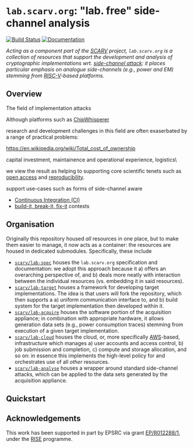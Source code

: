 # `lab.scarv.org`: "lab. free" side-channel analysis

<!--- -------------------------------------------------------------------- --->

[![Build Status](https://travis-ci.com/scarv/lab.scarv.org.svg)](https://travis-ci.com/scarv/lab.scarv.org)
[![Documentation](https://codedocs.xyz/scarv/lab.scarv.org.svg)](https://codedocs.xyz/scarv/lab.scarv.org)

<!--- -------------------------------------------------------------------- --->

*Acting as a component part of the
[SCARV](https://www.scarv.org)
project,
`lab.scarv.org` is a collection of resources that support the
development and analysis of cryptographic implementations wrt.
[side-channel attack](https://en.wikipedia.org/wiki/Side-channel_attack):
it places particular emphasis on analogue side-channels (e.g.,
power and EM) stemming from
[RISC-V](https://riscv.org)-based
platforms.*

<!--- -------------------------------------------------------------------- --->

## Overview

The field of implementation attacks


Although platforms such as
[ChipWhisperer](https://newae.com/tools/chipwhisperer)

research and development challenges in this field are often
exaserbated by a range of practical problems:

https://en.wikipedia.org/wiki/Total_cost_of_ownership

capital investment, maintainence and operational experience, logistics\


we view the result as helping to supporting core scientific
tenets such as
[open access](https://en.wikipedia.org/wiki/Open_access)
and
[reproducibility](https://en.wikipedia.org/wiki/Reproducibility).

support use-cases such as forms of side-channel aware

- [Continuous Integration (CI)](https://en.wikipedia.org/wiki/Continuous_integration)
- [build-it, break-it, fix-it](https://builditbreakit.org) 
  contests

<!--- -------------------------------------------------------------------- --->

## Organisation

Originally this repository housed *all* resources in one place,
but to make them easier to manage, it *now* acts as a container: 
the resources are housed in dedicated submodules.  Specifically, 
these include

- [`scarv/lab-spec`](https://github.com/scarv/lab-spec)
  houses the
  `lab.scarv.org` specification and documentation: we adopt this
  approach because it
  a) offers an overarching perspective of,
     and
  b) deals more neatly with interaction between
  the individual resources (vs. embedding it in said resources).
- [`scarv/lab-target`](https://github.com/scarv/lab-target)
  houses a
  framework for developing target implementations.  The idea is
  that users will fork the repository, which then supports a
  a) uniform communication interface to,
     and
  b) build system for
  the target implementation then developed within it.
- [`scarv/lab-acquire`](https://github.com/scarv/lab-acquire)
  houses the
  software portion of the acquisition appliance; in combination
  with appropriate hardware, it allows generation data sets
  (e.g., power consumption traces)
  stemming from execution of a given target implementation.
- [`scarv/lab-cloud`](https://github.com/scarv/lab-cloud)
  houses the
  cloud, or, more specifically
  [AWS](https://en.wikipedia.org/wiki/Amazon_Web_Services)-based,
  infrastructure which manages
  a) user accounts and access control,
  b) job submission and completion,
  c) compute and storage allocation,
  and so on: in essence this implements the high-level policy for
  and orchestrates use of all *other* resources.
- [`scarv/lab-analyse`](https://github.com/scarv/lab-analyse)
  houses a wrapper around standard side-channel attacks, which
  can be applied to the data sets generated by the acquisition
  appliance.

<!--- -------------------------------------------------------------------- --->

## Quickstart

<!--- -------------------------------------------------------------------- --->

## Acknowledgements

This work has been supported in part by EPSRC via grant 
[EP/R012288/1](https://gow.epsrc.ukri.org/NGBOViewGrant.aspx?GrantRef=EP/R012288/1),
under the [RISE](http://www.ukrise.org) programme.

<!--- -------------------------------------------------------------------- --->
